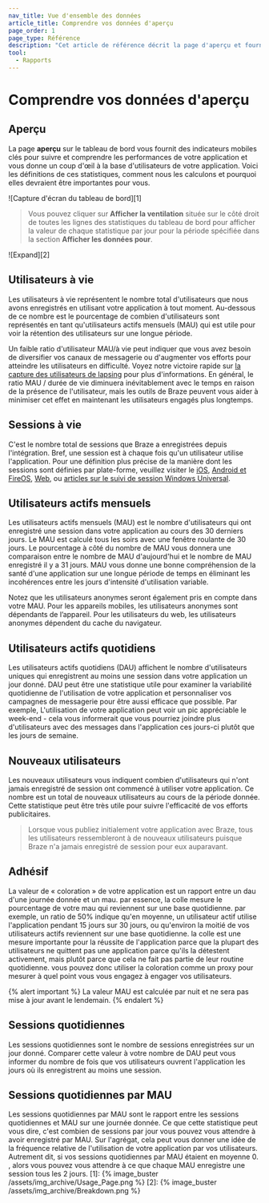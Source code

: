 ```yaml
---
nav_title: Vue d'ensemble des données
article_title: Comprendre vos données d'aperçu
page_order: 1
page_type: Référence
description: "Cet article de référence décrit la page d'aperçu et fournit des définitions des statistiques disponibles sur cette page."
tool:
  - Rapports
---
```


# Comprendre vos données d'aperçu

## Aperçu

La page **aperçu** sur le tableau de bord vous fournit des indicateurs mobiles clés pour suivre et comprendre les performances de votre application et vous donne un coup d'œil à la base d'utilisateurs de votre application. Voici les définitions de ces statistiques, comment nous les calculons et pourquoi elles devraient être importantes pour vous.

!\[Capture d'écran du tableau de bord\]\[1\]

> Vous pouvez cliquer sur **Afficher la ventilation** située sur le côté droit de toutes les lignes des statistiques du tableau de bord pour afficher la valeur de chaque statistique par jour pour la période spécifiée dans la section **Afficher les données pour**.

!\[Expand\]\[2\]

## Utilisateurs à vie

Les utilisateurs à vie représentent le nombre total d'utilisateurs que nous avons enregistrés en utilisant votre application à tout moment. Au-dessous de ce nombre est le pourcentage de combien d'utilisateurs sont représentés en tant qu'utilisateurs actifs mensuels (MAU) qui est utile pour voir la rétention des utilisateurs sur une longue période.

Un faible ratio d'utilisateur MAU/à vie peut indiquer que vous avez besoin de diversifier vos canaux de messagerie ou d'augmenter vos efforts pour atteindre les utilisateurs en difficulté. Voyez notre victoire rapide sur [la capture des utilisateurs de lapsing][3] pour plus d'informations. En général, le ratio MAU / durée de vie diminuera inévitablement avec le temps en raison de la présence de l'utilisateur, mais les outils de Braze peuvent vous aider à minimiser cet effet en maintenant les utilisateurs engagés plus longtemps.

## Sessions à vie

C'est le nombre total de sessions que Braze a enregistrées depuis l'intégration. Bref, une session est à chaque fois qu'un utilisateur utilise l'application. Pour une définition plus précise de la manière dont les sessions sont définies par plate-forme, veuillez visiter le [iOS]({{site.baseurl}}/developer_guide/platform_integration_guides/ios/analytics/tracking_sessions/#session-tracking), [Android et FireOS]({{site.baseurl}}/developer_guide/platform_integration_guides/android/analytics/tracking_sessions/), [Web]({{site.baseurl}}/developer_guide/platform_integration_guides/web/analytics/tracking_sessions/), ou [articles sur le suivi de session Windows Universal]({{site.baseurl}}/developer_guide/platform_integration_guides/windows_universal/analytics/tracking_sessions/).

## Utilisateurs actifs mensuels

Les utilisateurs actifs mensuels (MAU) est le nombre d'utilisateurs qui ont enregistré une session dans votre application au cours des 30 derniers jours. Le MAU est calculé tous les soirs avec une fenêtre roulante de 30 jours. Le pourcentage à côté du nombre de MAU vous donnera une comparaison entre le nombre de MAU d'aujourd'hui et le nombre de MAU enregistré il y a 31 jours. MAU vous donne une bonne compréhension de la santé d'une application sur une longue période de temps en éliminant les incohérences entre les jours d'intensité d'utilisation variable.

Notez que les utilisateurs anonymes seront également pris en compte dans votre MAU. Pour les appareils mobiles, les utilisateurs anonymes sont dépendants de l’appareil. Pour les utilisateurs du web, les utilisateurs anonymes dépendent du cache du navigateur.

## Utilisateurs actifs quotidiens

Les utilisateurs actifs quotidiens (DAU) affichent le nombre d'utilisateurs uniques qui enregistrent au moins une session dans votre application un jour donné. DAU peut être une statistique utile pour examiner la variabilité quotidienne de l'utilisation de votre application et personnaliser vos campagnes de messagerie pour être aussi efficace que possible. Par exemple, L'utilisation de votre application peut voir un pic appréciable le week-end - cela vous informerait que vous pourriez joindre plus d'utilisateurs avec des messages dans l'application ces jours-ci plutôt que les jours de semaine.

## Nouveaux utilisateurs

Les nouveaux utilisateurs vous indiquent combien d'utilisateurs qui n'ont jamais enregistré de session ont commencé à utiliser votre application. Ce nombre est un total de nouveaux utilisateurs au cours de la période donnée. Cette statistique peut être très utile pour suivre l'efficacité de vos efforts publicitaires.

> Lorsque vous publiez initialement votre application avec Braze, tous les utilisateurs ressembleront à de nouveaux utilisateurs puisque Braze n'a jamais enregistré de session pour eux auparavant.

## Adhésif

La valeur de « coloration » de votre application est un rapport entre un dau d'une journée donnée et un mau. par essence, la colle mesure le pourcentage de votre mau qui reviennent sur une base quotidienne. par exemple, un ratio de 50% indique qu'en moyenne, un utilisateur actif utilise l'application pendant 15 jours sur 30 jours, ou qu'environ la moitié de vos utilisateurs actifs reviennent sur une base quotidienne. la colle est une mesure importante pour la réussite de l'application parce que la plupart des utilisateurs ne quittent pas une application parce qu'ils la détestent activement, mais plutôt parce que cela ne fait pas partie de leur routine quotidienne. vous pouvez donc utiliser la coloration comme un proxy pour mesurer à quel point vous vous engagez à engager vos utilisateurs.

{% alert important %}
La valeur MAU est calculée par nuit et ne sera pas mise à jour avant le lendemain.
{% endalert %}

## Sessions quotidiennes

Les sessions quotidiennes sont le nombre de sessions enregistrées sur un jour donné. Comparer cette valeur à votre nombre de DAU peut vous informer du nombre de fois que vos utilisateurs ouvrent l'application les jours où ils enregistrent au moins une session.

## Sessions quotidiennes par MAU

Les sessions quotidiennes par MAU sont le rapport entre les sessions quotidiennes et MAU sur une journée donnée. Ce que cette statistique peut vous dire, c'est combien de sessions par jour vous pouvez vous attendre à avoir enregistré par MAU. Sur l'agrégat, cela peut vous donner une idée de la fréquence relative de l'utilisation de votre application par vos utilisateurs. Autrement dit, si vos sessions quotidiennes par MAU étaient en moyenne 0. , alors vous pouvez vous attendre à ce que chaque MAU enregistre une session tous les 2 jours.
[1]: {% image_buster /assets/img_archive/Usage_Page.png %} [2]: {% image_buster /assets/img_archive/Breakdown.png %}

[3]: {{site.baseurl}}/user_guide/engagement_tools/campaigns/ideas_and_strategies/capturing_lapsing_users/#capturing-lapsing-users
